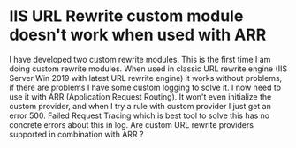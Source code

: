 
# IIS URL Rewrite custom module doesn't work when used with ARR

I have developed two custom rewrite modules. This is the first time I am doing custom rewrite modules.
When used in classic URL rewrite engine (IIS Server Win 2019 with latest URL rewrite engine) it works without problems, if there are problems I have some custom logging to solve it.
I now need to use it with ARR (Application Request Routing).
It won't even initialize the custom provider, and when I try a rule with custom provider I just get an error 500.
Failed Request Tracing which is best tool to solve this has no concrete errors about this in log.
Are custom URL rewrite providers supported in combination with ARR ?

        